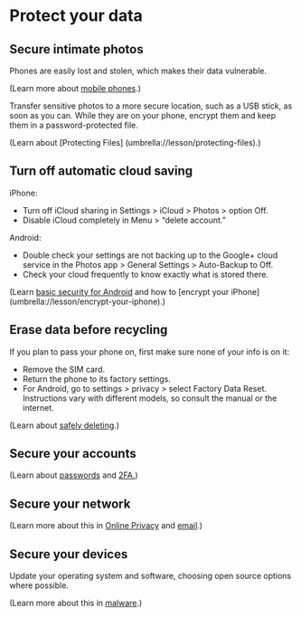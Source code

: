 [Title]: # (Precautions)
[Order]: # (0)

# Protect your data

## Secure intimate photos 

Phones are easily lost and stolen, which makes their data vulnerable. 

(Learn more about [mobile phones](umbrella://lesson/mobile-phones/0).)

Transfer sensitive photos to a more secure location, such as a USB stick, as soon as you can. While they are on your phone, encrypt them and keep them in a password-protected file.

(Learn about [Protecting Files] (umbrella://lesson/protecting-files).)  

## Turn off automatic cloud saving  

iPhone: 

* Turn off iCloud sharing in Settings > iCloud > Photos > option Off. 
* Disable iCloud completely in Menu > “delete account.” 
    
Android: 

* Double check your settings are not backing up to the Google+ cloud service in the Photos app > General Settings > Auto-Backup to Off. 
* Check your cloud frequently to know exactly what is stored there.
    
(Learn [basic security for Android](umbrella://lesson/android) and how to [encrypt your iPhone] (umbrella://lesson/encrypt-your-iphone).)

## Erase data before recycling  

If you plan to pass your phone on, first make sure none of your info is on it: 

*	Remove the SIM card. 
*	Return the phone to its factory settings. 
*	For Android, go to settings > privacy > select Factory Data Reset. Instructions vary with different models, so consult the manual or the internet.

(Learn about [safely deleting](umbrella://lesson/safely-deleting).)

## Secure your accounts

(Learn about [passwords](umbrella://lesson/passwords/0) and [2FA.](umbrella://lesson/passwords/1))

## Secure your network

(Learn more about this in [Online Privacy](umbrella://communications/online-privacy/beginner) and [email](umbrella://lesson/email/0).) 

## Secure your devices

Update your operating system and software, choosing open source options where possible. 

(Learn more about this in [malware](umbrella://lesson/malware/0).)
